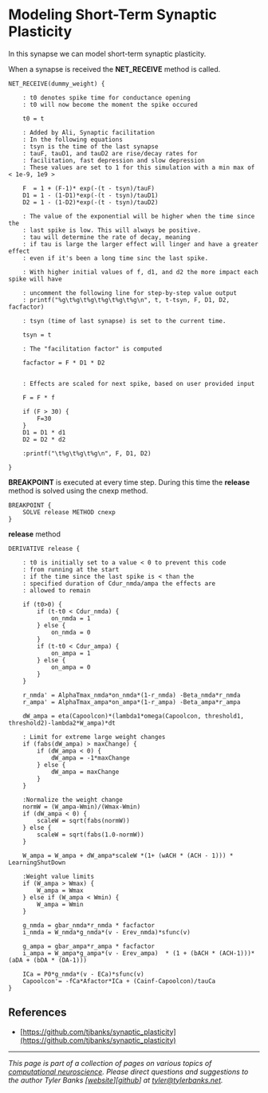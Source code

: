 # Modeling Short-Term Synaptic Plasticity

In this synapse we can model short-term synaptic plasticity.

When a synapse is received the **NET_RECEIVE** method is called.

```
NET_RECEIVE(dummy_weight) {
    
    : t0 denotes spike time for conductance opening
    : t0 will now become the moment the spike occured
    
    t0 = t 

    : Added by Ali, Synaptic facilitation
    : In the following equations
    : tsyn is the time of the last synapse
    : tauF, tauD1, and tauD2 are rise/decay rates for 
    : facilitation, fast depression and slow depression
    : These values are set to 1 for this simulation with a min max of < 1e-9, 1e9 >
    
    F  = 1 + (F-1)* exp(-(t - tsyn)/tauF)
    D1 = 1 - (1-D1)*exp(-(t - tsyn)/tauD1)
    D2 = 1 - (1-D2)*exp(-(t - tsyn)/tauD2)
    
    : The value of the exponential will be higher when the time since the 
    : last spike is low. This will always be positive.
    : tau will determine the rate of decay, meaning 
    : if tau is large the larger effect will linger and have a greater effect
    : even if it's been a long time sinc the last spike.
    
    : With higher initial values of f, d1, and d2 the more impact each spike will have
    
    : uncomment the following line for step-by-step value output
    : printf("%g\t%g\t%g\t%g\t%g\t%g\n", t, t-tsyn, F, D1, D2, facfactor)
    
    : tsyn (time of last synapse) is set to the current time.
    
    tsyn = t

    : The "facilitation factor" is computed
    
    facfactor = F * D1 * D2
    
    
    : Effects are scaled for next spike, based on user provided input
    
    F = F * f

    if (F > 30) { 
        F=30
    }
    D1 = D1 * d1
    D2 = D2 * d2
    
    :printf("\t%g\t%g\t%g\n", F, D1, D2)
	
}
```

**BREAKPOINT** is executed at every time step. During this time the **release** method is solved using the cnexp method.

```
BREAKPOINT {
    SOLVE release METHOD cnexp
}
```
 
**release** method

```
DERIVATIVE release {
    
    : t0 is initially set to a value < 0 to prevent this code 
    : from running at the start
    : if the time since the last spike is < than the 
    : specified duration of Cdur_nmda/ampa the effects are
    : allowed to remain
    
    if (t0>0) {
        if (t-t0 < Cdur_nmda) {
            on_nmda = 1
        } else {
            on_nmda = 0
        }
        if (t-t0 < Cdur_ampa) {
            on_ampa = 1
        } else {
            on_ampa = 0
        }
    }
    
    r_nmda' = AlphaTmax_nmda*on_nmda*(1-r_nmda) -Beta_nmda*r_nmda
    r_ampa' = AlphaTmax_ampa*on_ampa*(1-r_ampa) -Beta_ampa*r_ampa

    dW_ampa = eta(Capoolcon)*(lambda1*omega(Capoolcon, threshold1, threshold2)-lambda2*W_ampa)*dt

    : Limit for extreme large weight changes
    if (fabs(dW_ampa) > maxChange) {
        if (dW_ampa < 0) {
            dW_ampa = -1*maxChange
        } else {
            dW_ampa = maxChange
        }
    }

    :Normalize the weight change
    normW = (W_ampa-Wmin)/(Wmax-Wmin)
    if (dW_ampa < 0) {
        scaleW = sqrt(fabs(normW))
    } else {
        scaleW = sqrt(fabs(1.0-normW))
    }

    W_ampa = W_ampa + dW_ampa*scaleW *(1+ (wACH * (ACH - 1))) * LearningShutDown

    :Weight value limits
    if (W_ampa > Wmax) { 
        W_ampa = Wmax
    } else if (W_ampa < Wmin) {
        W_ampa = Wmin
    }

    g_nmda = gbar_nmda*r_nmda * facfactor
    i_nmda = W_nmda*g_nmda*(v - Erev_nmda)*sfunc(v)

    g_ampa = gbar_ampa*r_ampa * facfactor
    i_ampa = W_ampa*g_ampa*(v - Erev_ampa)  * (1 + (bACH * (ACH-1)))*(aDA + (bDA * (DA-1))) 

    ICa = P0*g_nmda*(v - ECa)*sfunc(v)
    Capoolcon'= -fCa*Afactor*ICa + (Cainf-Capoolcon)/tauCa
}
```

## References 

* [https://github.com/tjbanks/synaptic_plasticity](https://github.com/tjbanks/synaptic_plasticity)

----   
*This page is part of a collection of pages on various topics of [computational neuroscience](https://en.wikipedia.org/wiki/Computational_neuroscience). Please direct questions and suggestions to the author Tyler Banks [[website](https://tylerbanks.net)][[github](https://github.com/tjbanks)] at [tyler@tylerbanks.net](mailto:tyler@tylerbanks.net).*
